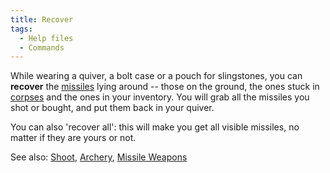 ```yaml
---
title: Recover
tags:
  - Help files
  - Commands
---
```

While wearing a quiver, a bolt case or a pouch for slingstones, you can
**recover** the [missiles](ammunition "wikilink") lying around -- those
on the ground, the ones stuck in [corpses](corpse "wikilink") and the
ones in your inventory. You will grab all the missiles you shot or
bought, and put them back in your quiver.

You can also 'recover all': this will make you get all visible missiles,
no matter if they are yours or not.

See also: [Shoot](Shoot "wikilink"), [Archery](Archery "wikilink"),
[Missile Weapons](Missile_Weapons "wikilink")
